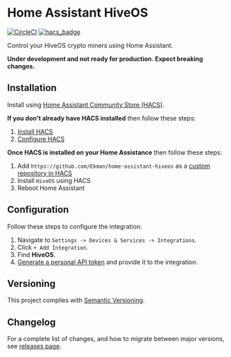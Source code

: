 # Home Assistant HiveOS

[![CircleCI](https://circleci.com/gh/Ekman/home-assistant-hiveos/tree/master.svg?style=svg)](https://circleci.com/gh/Ekman/home-assistant-hiveos/tree/master)
[![hacs_badge](https://img.shields.io/badge/HACS-Custom-orange.svg)](https://github.com/custom-components/hacs)

Control your HiveOS crypto miners using Home Assistant.

**Under development and not ready for production. Expect breaking changes.**

## Installation

Install using [Home Assistant Community Store (HACS)](https://hacs.xyz/).

**If you don't already have HACS installed** then follow these steps:

1. [Install HACS](https://hacs.xyz/docs/setup/prerequisites)
2. [Configure HACS](https://hacs.xyz/docs/configuration/basic)

**Once HACS is installed on your Home Assistance** then follow these steps:

1. Add `https://github.com/Ekman/home-assistant-hiveos` as a [custom repository in HACS](https://hacs.xyz/docs/faq/custom_repositories/)
2. Install `HiveOS` using HACS
3. Reboot Home Assistant

## Configuration

Follow these steps to configure the integration:

1. Navigate to `Settings -> Devices & Services -> Integrations`.
2. Click `+ Add Integration`.
3. Find **HiveOS**.
4. [Generate a personal API token](https://id.hiveon.com/auth/realms/id/account/sessions) and provide it to the integration.

## Versioning

This project complies with [Semantic Versioning](https://semver.org/).

## Changelog

For a complete list of changes, and how to migrate between major versions, see [releases page](https://github.com/Ekman/home-assistant-hiveos/releases).
